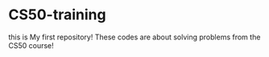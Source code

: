 # CS50-training
this is My first repository! 
These codes are about solving problems from the CS50 course!
